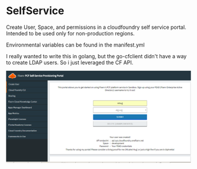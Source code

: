 # SelfService
Create User, Space, and permissions in a cloudfoundry self service portal. Intended to be used only for non-production regions.

Environmental variables can be found in the manifest.yml

I really wanted to write this in golang, but the go-cfclient didn't have a way to create LDAP users. So i just leveraged the CF API.

![](src/main/webapp/img/screenshot.PNG)